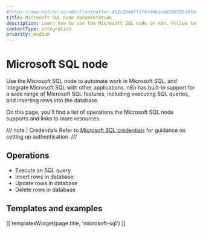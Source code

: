 ```yaml
---
#https://www.notion.so/n8n/Frontmatter-432c2b8dff1f43d4b1c8d20075510fe4
title: Microsoft SQL node documentation
description: Learn how to use the Microsoft SQL node in n8n. Follow technical documentation to integrate Microsoft SQL node into your workflows.
contentType: integration
priority: medium
---
```


# Microsoft SQL node

Use the Microsoft SQL node to automate work in Microsoft SQL, and integrate Microsoft SQL with other applications. n8n has built-in support for a wide range of Microsoft SQL features, including executing SQL queries, and inserting rows into the database. 

On this page, you'll find a list of operations the Microsoft SQL node supports and links to more resources.

/// note | Credentials
Refer to [Microsoft SQL credentials](/integrations/builtin/credentials/microsoftsql/) for guidance on setting up authentication. 
///

## Operations

* Execute an SQL query
* Insert rows in database
* Update rows in database
* Delete rows in database

## Templates and examples

<!-- see https://www.notion.so/n8n/Pull-in-templates-for-the-integrations-pages-37c716837b804d30a33b47475f6e3780 -->
[[ templatesWidget(page.title, 'microsoft-sql') ]]
